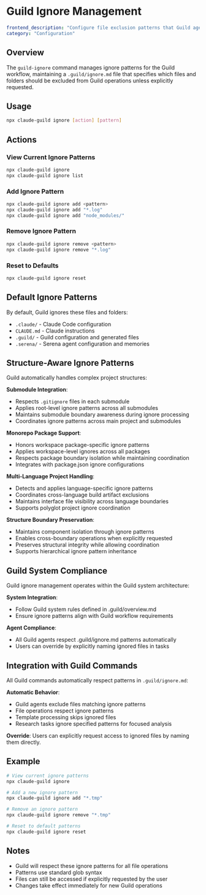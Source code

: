 # Guild Ignore Management

```yaml
frontend_description: "Configure file exclusion patterns that Guild agents must respect during workflow execution"
category: "Configuration"
```

## Overview

The `guild-ignore` command manages ignore patterns for the Guild workflow, maintaining a `.guild/ignore.md` file that specifies which files and folders should be excluded from Guild operations unless explicitly requested.

## Usage

```bash
npx claude-guild ignore [action] [pattern]
```

## Actions

### View Current Ignore Patterns
```bash
npx claude-guild ignore
npx claude-guild ignore list
```

### Add Ignore Pattern
```bash
npx claude-guild ignore add <pattern>
npx claude-guild ignore add "*.log"
npx claude-guild ignore add "node_modules/"
```

### Remove Ignore Pattern
```bash
npx claude-guild ignore remove <pattern>
npx claude-guild ignore remove "*.log"
```

### Reset to Defaults
```bash
npx claude-guild ignore reset
```

## Default Ignore Patterns

By default, Guild ignores these files and folders:
- `.claude/` - Claude Code configuration
- `CLAUDE.md` - Claude instructions
- `.guild/` - Guild configuration and generated files
- `.serena/` - Serena agent configuration and memories

## Structure-Aware Ignore Patterns

Guild automatically handles complex project structures:

**Submodule Integration**:
- Respects `.gitignore` files in each submodule
- Applies root-level ignore patterns across all submodules
- Maintains submodule boundary awareness during ignore processing
- Coordinates ignore patterns across main project and submodules

**Monorepo Package Support**:
- Honors workspace package-specific ignore patterns
- Applies workspace-level ignores across all packages
- Respects package boundary isolation while maintaining coordination
- Integrates with package.json ignore configurations

**Multi-Language Project Handling**:
- Detects and applies language-specific ignore patterns
- Coordinates cross-language build artifact exclusions
- Maintains interface file visibility across language boundaries
- Supports polyglot project ignore coordination

**Structure Boundary Preservation**:
- Maintains component isolation through ignore patterns
- Enables cross-boundary operations when explicitly requested
- Preserves structural integrity while allowing coordination
- Supports hierarchical ignore pattern inheritance

## Guild System Compliance

Guild ignore management operates within the Guild system architecture:

**System Integration**:
- Follow Guild system rules defined in .guild/overview.md
- Ensure ignore patterns align with Guild workflow requirements

**Agent Compliance**:
- All Guild agents respect .guild/ignore.md patterns automatically
- Users can override by explicitly naming ignored files in tasks

## Integration with Guild Commands

All Guild commands automatically respect patterns in `.guild/ignore.md`:

**Automatic Behavior**:
- Guild agents exclude files matching ignore patterns
- File operations respect ignore patterns
- Template processing skips ignored files
- Research tasks ignore specified patterns for focused analysis

**Override**: Users can explicitly request access to ignored files by naming them directly.

## Example

```bash
# View current ignore patterns
npx claude-guild ignore

# Add a new ignore pattern  
npx claude-guild ignore add "*.tmp"

# Remove an ignore pattern
npx claude-guild ignore remove "*.tmp"

# Reset to default patterns
npx claude-guild ignore reset
```

## Notes

- Guild will respect these ignore patterns for all file operations
- Patterns use standard glob syntax
- Files can still be accessed if explicitly requested by the user
- Changes take effect immediately for new Guild operations